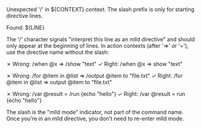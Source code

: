 Unexpected '/' in ${CONTEXT} context. The slash prefix is only for starting directive lines.

Found: ${LINE}

The '/' character signals "interpret this line as an mlld directive" and should only appear at the beginning of lines. In action contexts (after '=>' or '='), use the directive name without the slash:

✗ Wrong: /when @x => /show "text"
✓ Right: /when @x => show "text"

✗ Wrong: /for @item in @list => /output @item to "file.txt"
✓ Right: /for @item in @list => output @item to "file.txt"

✗ Wrong: /var @result = /run {echo "hello"}
✓ Right: /var @result = run {echo "hello"}

The slash is the "mlld mode" indicator, not part of the command name. Once you're in an mlld directive, you don't need to re-enter mlld mode.
